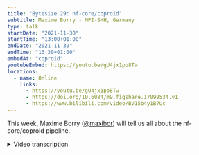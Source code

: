 ```yaml
---
title: "Bytesize 29: nf-core/coproid"
subtitle: Maxime Borry - MPI-SHH, Germany
type: talk
startDate: "2021-11-30"
startTime: "13:00+01:00"
endDate: "2021-11-30"
endTime: "13:30+01:00"
embedAt: "coproid"
youtubeEmbed: https://youtu.be/gU4jx1pb8Tw
locations:
  - name: Online
    links:
      - https://youtu.be/gU4jx1pb8Tw
      - https://doi.org/10.6084/m9.figshare.17099534.v1
      - https://www.bilibili.com/video/BV15b4y1B7Uc
---
```


This week, Maxime Borry ([@maxibor](https://github.com/maxibor)) will tell us all about the nf-core/coproid pipeline.

<details markdown="1"><summary>Video transcription</summary>

:::note
The content has been edited to make it reader-friendly
:::

[0:01](https://youtu.be/gU4jx1pb8Tw&t=1)
Hi, everyone. As usual, I'd like to begin by thanking you for joining us and the Chan Zuckerberg Initiative for funding all nf-core events. We're joined today by Maxime Borry from the Max Planck Institute for the Science of Human History in Germany, and he will be presenting the nf-core/coproid pipeline. CoproID has been described to help identify the true maker of Illumina-sequenced coprolites or paleo feces by checking the microbiome composition and the endogenous DNA. I'm curious to learn how that's done. I am so excited for your talk today, Maxime. If you have any questions for Maxime, you can either unmute yourself at the end of the talk or use the chat function, and I will relay the questions over to him. Thanks very much for agreeing to present for us today, Maxime. I'd like to hand over to you now. Over to you.

[1:06](https://youtu.be/gU4jx1pb8Tw&t=66)
Okay. Thank you very much, Renuka. Hi. As Renuka mentioned, I'm Maxime. I'm a doctoral researcher at the Max Planck Institute for Evolutionary Anthropology. We moved from an institute this summer. We're now based in Leipzig in Germany. Let me tell you in the next 15 minutes about this coproID pipeline that I developed and published last year. What we're going to talk about today. We're going to briefly talk about what is a coprolite, the challenge of identifying their source or sometimes their sources. The solution that we brought with coproID, and also, because coproID was published more than a year ago, I will briefly touch at the end about nf-core then and now.

[2:03](https://youtu.be/gU4jx1pb8Tw&t=123)
What is a coprolite? If you google coprolite, this is probably the picture you're going to end up on. This coprolite is actually quite famous. It even has its own Wikipedia page. It's known as the Lloyd's Bank coprolite because it was discovered when they were doing construction work at the Lloyd's Bank, I believe in London. It's from the 9th century, so a bit more than 1000 years old. This coprolite is now on display in a museum. The fun fact about it is, one day while they were visitors, it broke in three pieces. It was someone's job to re-glue this old poop back into one single piece. If you read in the archeological literature, you will very often find the two words coprolite and paleofeces used interchangeably. They are not exactly the same thing, but for the purpose of this presentation and most of the time they will be used interchangeably.

[3:10](https://youtu.be/gU4jx1pb8Tw&t=190)
Why do we study coprolites? Coprolites are very interesting because they're in the window into the past of the gut microbiome of ancient individuals. It's a way of studying the gut microbiome as they are in modern studies, but for ancient archeological samples. For example, there was this paper that was published I think a month ago where they looked at coprolite from different time periods, including one from the Iron Age. 2,500 years ago, and they found proofs of blue cheese and beer consumption in miners from Austria. Without coprolite, you wouldn't be able to prove that they were consuming this blue cheese and this beer. It's quite cool. You can also look at things such as diseases and a lot of other things.

[4:14](https://youtu.be/gU4jx1pb8Tw&t=254)
When you work with ancient poop samples, there is an additional challenge of identifying the origin. You work with a modern sample, this question is quite straightforward because you sample directly from the origin. Let's say you do a study of the gut microbiome of Elmo that you're going to eventually successfully publish in nature. You know who did the poop that you're going to sequence. You know whose microbiome it is because you're directly getting the sample from the source. But when you work with archeological samples, it's not so straightforward. Coprolites are often found in the archeological context where you can't really easily attribute them a maker. You can't really say who made the coprolite either because there are no nearby human remains. Coprolites are very often found in isolation. For example, at the bottom of a mine, you know that there was human activity, but you don't have any skeletons, so you don't know really who made it for sure. Sometimes you're more lucky. For example, there were coprolites that were found directly in the guts of mummies. In this way, there is no question, but some other times it's not so obvious.

[5:44](https://youtu.be/gU4jx1pb8Tw&t=344)
The shape and the consistency is quite often degraded. For example, below you can see the picture of coprolites that we used in the coprolite article. If the archeologist didn't identify them first as poop, I wouldn't have even guessed that they were ancient poop. Very often in ancient sites, you have on the same place people were living with their animals, especially pet animals that were domesticated animals, like dogs and pigs. You had mixed human and animal occupation, meaning that the author of the poop could be different possibilities.

[6:31](https://youtu.be/gU4jx1pb8Tw&t=391)
What we came up with in the coprolite identification pipeline is the following. After some pre-processing, we go into two different parts, two different ways of identifying the host or the maker of the coprolite or the paleofeces. The first way is by comparing to the reference genomes, genomes with an "s", I'll come back to it in a second. The second way is to do some metagenomic profiling with some machine learning to identify the host from the microbiome composition. Then at the end, we put them together to give a nice report to the user.

[7:15](https://youtu.be/gU4jx1pb8Tw&t=435)
When you do host DNA competitive mapping, you align the DNA sequence that you have against your most likely genomes. For example, here, I took a modern pig microbiome study, and I aligned the reads that they got to the human and the pig genome. I looked at the log-fold to change of human versus pig or the pig versus human. Because it's a pig microbiome study, you're expecting to find much more pig DNA than human DNA in your sample. For most of the samples, it's true. There is, however, one surprising sample, and I let you come up with an explanation by yourself, but normally you shouldn't find that. It was a bit surprising when I found that even in a modern sample, because it meant that probably contamination was already happening in modern samples. When working with ancient samples, it was even more likely to happen, even though we take a lot of precautions, they're out there, the samples at first. Relying only on host DNA wasn't the only option. Also, here, they say that it's unlikely that the pig ate the human, but the opposite possibility is much more likely, humans eating pigs. If for pigs, it's not so much of an issue in the archaeological context, when archaeologists look at ancient feces, it has been much more often a problem to differentiate human from a dog poop. The problem is even doubled because in some civilization, it is known that people ate dogs. You would expect to find a mixture of human and dog DNA.

[9:34](https://youtu.be/gU4jx1pb8Tw&t=574)
The second step that we took to circumvent this issue is to look at the microbiome composition by using taxonomic profilers, such as Kraken2, then computing some sample pairwise distance metrics and doing some dimensionless reduction where it can get this nice plot. You can see your different samples in this dimensionally reduced space, in blue you have your dogs, in red and orange you have your humans, and in green you have some soil samples, you can see that they separate quite well. Based on this composition, and by comparing them to reference sample, here in this example, and say we have an imaginary unicorn gut microbiome profile, a dragon gut microbiome profile, you get this profile and you're asking, which profile does it look the most similar to? With some machine learning, a tool that's called SourcePredict, I realize I messed up the slide here. Okay, so sorry. Well, sorry, you're not going to see the slide I forgot, there... it's messed up. But with machine learning, you can identify the source of your sample by comparing them to reference samples. At the end... I messed it up so bad... At the end, you get a nice report that I can show you here. Okay. Sorry for that.

[11:39](https://youtu.be/gU4jx1pb8Tw?t=699)
Yes, so you get this interactive report, we have the summary table of the different findings. You have your microbiome embedding, so your samples in the dimensionally reduced space. Here are test samples, the sink samples are more or less within the human cluster. Then we get the summary plot where you have both the endogenous human versus dog DNA and the microbiome profile that are summarized in one single plot. We see that for two of the samples, it's quite clear that they are homo sapiens. For some of their sample either because there is a disagreement between the endogenous DNA competitive mapping and the microbiome profile or for some other reason, it is less clear. That's the summary report that you get at the end of the coproID pipeline, plus a lot of other things that I didn't mention that are specific to ancient DNA.

[12:45](https://youtu.be/gU4jx1pb8Tw&t=765)
The last release of nf-core/coproid was published in April 2020, so more than a year ago. More than a year in the nf-core history, short history, is quite a long time actually. That's why I put this picture here because if you look at the code of coproID, it looks like you're doing archeology of Nextflow code when you look at coproID. It was using nf-core tools version 1.8. In 1.8, there was no nf-core schema, and of course there was no nf-core DSL2 and no modules. When I look back at it, it's quite exciting to see that nf-core develops so rapidly, but it's also challenging to keep a pipeline up to date with the latest template and the latest evolution of nf-core, especially when you don't need to update it so much anymore because it's working, but you don't want... you don't need to add extra new functionalities. That's it from my end. The repository is nf-core/coproid. We published it in 2020, so the article is here, and there is a Slack channel, #coproid. If you have any questions, now is the time, and thank you very much again for inviting me to present coproID.

[14:33](https://youtu.be/gU4jx1pb8Tw&t=873)
(host) Thank you very much, Maxime. If you have any questions, you can unmute yourself, and so I've enabled that. You can unmute yourself and ask them directly. Alternatively, you can put them in the chat, and I can read them out. Let's wait a couple of seconds. Okay, so I don't see any questions pop up, and nobody has unmuted themselves. Thanks again, Maxime.

(speaker) You're welcome.

(host) We will be sharing the slides that Maxime presented today. They'll be uploaded to our website after being put up on Figshare. Now I'd like to announce that we have two more sessions lined up for you before the winter break. Please keep an eye out for announcements on the bytesize channel or on Twitter for future talks that will be coming up in January. See you next week.

</details>
